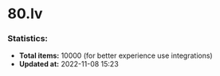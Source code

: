 # 80.lv

### Statistics:
- **Total items:** 10000 (for better experience use integrations)
- **Updated at:** 2022-11-08 15:23
